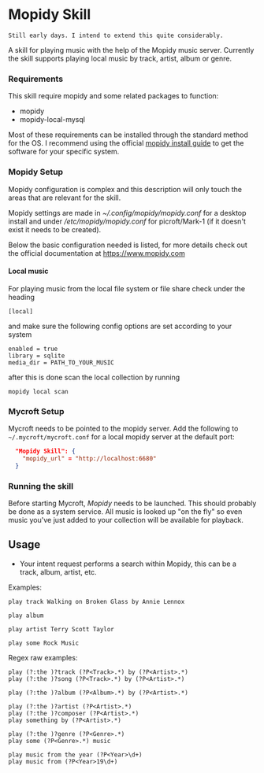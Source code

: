 Mopidy Skill
=====================

`Still early days. I intend to extend this quite considerably.`

A skill for playing music with the help of the Mopidy music server. Currently the skill supports playing local music by track, artist, album or genre.

### Requirements

This skill require mopidy and some related packages to function:

- mopidy
- mopidy-local-mysql

Most of these requirements can be installed through the standard method for the OS. I recommend using the official [mopidy install guide](https://docs.mopidy.com/en/latest/installation/) to get the software for your specific system.

### Mopidy Setup

Mopidy configuration is complex and this description will only touch the areas that are relevant for the skill.

Mopidy settings are made in *~/.config/mopidy/mopidy.conf* for a desktop install and under */etc/mopidy/mopidy.conf* for picroft/Mark-1 (if it doesn't exist it needs to be created).

Below the basic configuration needed is listed, for more details check out the official documentation at https://www.mopidy.com

#### Local music

For playing music from the local file system or file share check under the heading

`[local]`

and make sure the following config options are set according to your system

```
enabled = true
library = sqlite
media_dir = PATH_TO_YOUR_MUSIC
```

after this is done scan the local collection by running

` mopidy local scan `

### Mycroft Setup

Mycroft needs to be pointed to the mopidy server. Add the following to `~/.mycroft/mycroft.conf` for a local mopidy server at the default port:

```json
  "Mopidy Skill": {
    "mopidy_url" = "http://localhost:6680"
  }
```

### Running the skill

Before starting Mycroft, *Mopidy* needs to be launched. This should probably be done as a system service.
All music is looked up "on the fly" so even music you've just added to your collection will be available for playback.

## Usage

- Your intent request performs a search within Mopidy, this can be a track, album, artist, etc.

Examples:

`play track Walking on Broken Glass by Annie Lennox`

`play album `

`play artist Terry Scott Taylor`

`play some Rock Music`

Regex raw examples:

```
play (?:the )?track (?P<Track>.*) by (?P<Artist>.*)
play (?:the )?song (?P<Track>.*) by (?P<Artist>.*)

play (?:the )?album (?P<Album>.*) by (?P<Artist>.*)

play (?:the )?artist (?P<Artist>.*)
play (?:the )?composer (?P<Artist>.*)
play something by (?P<Artist>.*)

play (?:the )?genre (?P<Genre>.*)
play some (?P<Genre>.*) music

play music from the year (?P<Year>\d+)
play music from (?P<Year>19\d+)
````
